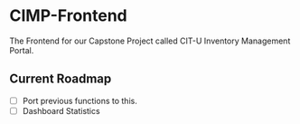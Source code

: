 # CIMP-Frontend

The Frontend for our Capstone Project called CIT-U Inventory Management Portal.


## Current Roadmap

- [ ] Port previous functions to this.
- [ ] Dashboard Statistics
